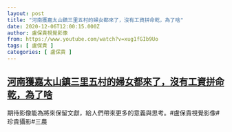 ```yaml
---
layout: post
title: "河南獲嘉太山鎮三里五村的婦女都來了，沒有工資拼命乾，為了啥"
date: 2020-12-06T12:00:15.000Z
author: 盧保貴視覺影像
from: https://www.youtube.com/watch?v=xug1fGIb9Uo
tags: [ 盧保貴 ]
categories: [ 盧保貴 ]
---
```

<!--1607256015000-->
[河南獲嘉太山鎮三里五村的婦女都來了，沒有工資拼命乾，為了啥](https://www.youtube.com/watch?v=xug1fGIb9Uo)
------

<div>
期待影像能為將來保留文獻，給人們帶來更多的意義與思考。#盧保貴視覺影像#珍貴攝影#三農
</div>
